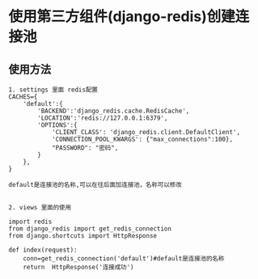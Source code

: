 # 使用第三方组件(django-redis)创建连接池

## 使用方法

    1. settings 里面 redis配置
    CACHES={
        'default':{
            'BACKEND':'django_redis.cache.RedisCache',
            'LOCATION':'redis://127.0.0.1:6379',
            'OPTIONS':{
                'CLIENT_CLASS': 'django_redis.client.DefaultClient',
                'CONNECTION_POOL_KWARGS': {"max_connections":100},
                "PASSWORD": "密码",
            }
        },
    }

    default是连接池的名称,可以在往后面加连接池，名称可以修改


    2. views 里面的使用

    import redis
    from django_redis import get_redis_connection
    from django.shortcuts import HttpResponse

    def index(request):
        conn=get_redis_connection('default')#default是连接池的名称
        return  HttpResponse('连接成功')